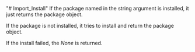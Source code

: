 "# Import_Install" 
If the package named in the string argument is installed, it just returns the package object.

If the package is not installed, it tries to install and return the package object.

If the install failed, the _None_ is returned.
